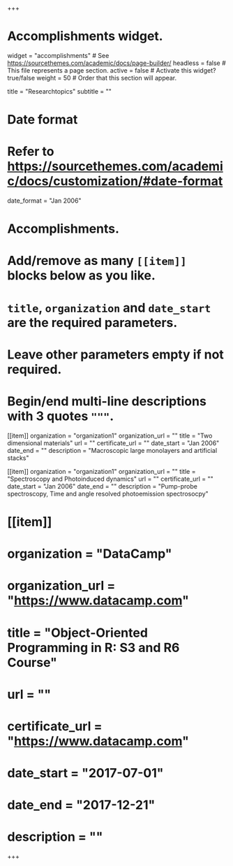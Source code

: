 +++
# Accomplishments widget.
widget = "accomplishments"  # See https://sourcethemes.com/academic/docs/page-builder/
headless = false  # This file represents a page section.
active = false  # Activate this widget? true/false
weight = 50  # Order that this section will appear.

title = "Research&shy;topics"
subtitle = ""

# Date format
#   Refer to https://sourcethemes.com/academic/docs/customization/#date-format
date_format = "Jan 2006"

# Accomplishments.
#   Add/remove as many `[[item]]` blocks below as you like.
#   `title`, `organization` and `date_start` are the required parameters.
#   Leave other parameters empty if not required.
#   Begin/end multi-line descriptions with 3 quotes `"""`.

[[item]]
  organization = "organization1"
  organization_url = ""
  title = "Two dimensional materials"
  url = ""
  certificate_url = ""
  date_start = "Jan 2006"
  date_end = ""
  description = "Macroscopic large monolayers and artificial stacks"

[[item]]
  organization = "organization1"
  organization_url = ""
  title = "Spectroscopy and Photoinduced dynamics"
  url = ""
  certificate_url = ""
  date_start = "Jan 2006"
  date_end = ""
  description = "Pump-probe spectroscopy, Time and angle resolved photoemission spectrosocpy"
  
# [[item]]
#  organization = "DataCamp"
#  organization_url = "https://www.datacamp.com"
#  title = "Object-Oriented Programming in R: S3 and R6 Course"
#  url = ""
#  certificate_url = "https://www.datacamp.com"
#  date_start = "2017-07-01"
#  date_end = "2017-12-21"
#  description = ""

+++
